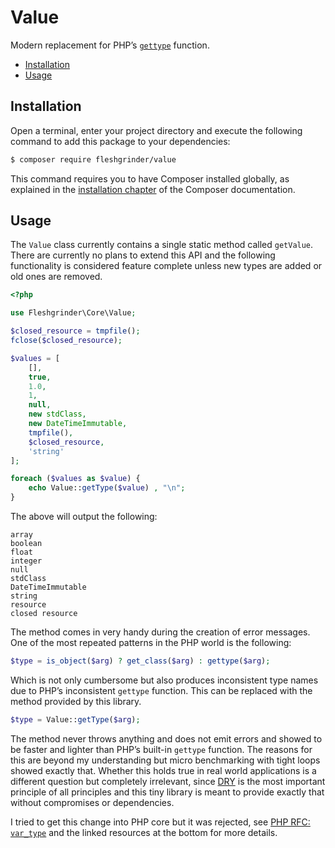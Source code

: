 # Value
Modern replacement for PHP’s [`gettype`](https://php.net/gettype) function.

- [Installation](#installation)
- [Usage](#usage)

## Installation
Open a terminal, enter your project directory and execute the following command
 to add this package to your dependencies:

```bash
$ composer require fleshgrinder/value
```

This command requires you to have Composer installed globally, as explained in
 the [installation chapter](https://getcomposer.org/doc/00-intro.md) of the
 Composer documentation.

## Usage
The `Value` class currently contains a single static method called `getValue`.
 There are currently no plans to extend this API and the following functionality
 is considered feature complete unless new types are added or old ones are
 removed.

```php
<?php

use Fleshgrinder\Core\Value;

$closed_resource = tmpfile();
fclose($closed_resource);

$values = [
	[],
	true,
	1.0,
	1,
	null,
	new stdClass,
	new DateTimeImmutable,
	tmpfile(),
	$closed_resource,
	'string'
];

foreach ($values as $value) {
	echo Value::getType($value) , "\n";
}

```

The above will output the following:

```text
array
boolean
float
integer
null
stdClass
DateTimeImmutable
string
resource
closed resource
```

The method comes in very handy during the creation of error messages. One of
 the most repeated patterns in the PHP world is the following:

```php
$type = is_object($arg) ? get_class($arg) : gettype($arg);
```

Which is not only cumbersome but also produces inconsistent type names due to
 PHP’s inconsistent `gettype` function. This can be replaced with the method
 provided by this library.

```php
$type = Value::getType($arg);
```

The method never throws anything and does not emit errors and showed to be
 faster and lighter than PHP’s built-in `gettype` function. The reasons for this
 are beyond my understanding but micro benchmarking with tight loops showed
 exactly that. Whether this holds true in real world applications is a different
 question but completely irrelevant, since
 [DRY](https://en.wikipedia.org/wiki/Don%27t_repeat_yourself) is the most
 important principle of all principles and this tiny library is meant to
 provide exactly that without compromises or dependencies.

I tried to get this change into PHP core but it was rejected, see
 [PHP RFC: `var_type`](https://wiki.php.net/rfc/var_type) and the linked
 resources at the bottom for more details.
